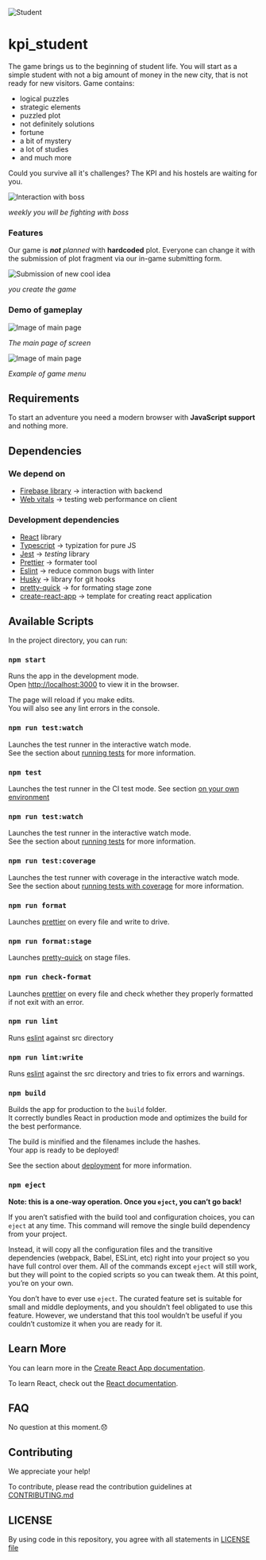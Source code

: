 ![Student](READMEs/readme_images/student.png)

# kpi_student

The game brings us to the beginning of student life. You will start as a simple student with not a big amount of money in the new city, that is not ready for new visitors.
Game contains:

- logical puzzles
- strategic elements
- puzzled plot
- not definitely solutions
- fortune
- a bit of mystery
- a lot of studies
- and much more

Could you survive all it's challenges? The KPI and his hostels are waiting for you.

![Interaction with boss](readme_images/boss.svg)

_weekly you will be fighting with boss_

### Features

Our game is _**not** planned_ with **hardcoded** plot. Everyone can change it with the submission of plot fragment via our in-game submitting form.

![Submission of new cool idea](readme_images/ideaForm.svg)

_you create the game_

### Demo of gameplay

![Image of main page](READMEs/readme_images/main.svg)

_The main page of screen_

![Image of main page](READMEs/readme_images/menu.svg)

_Example of game menu_

## Requirements

To start an adventure you need a modern browser with **JavaScript support** and nothing more.

## Dependencies

### We depend on

- [Firebase library](https://www.npmjs.com/package/firebase) -> interaction with backend
- [Web vitals](https://web.dev/vitals/) -> testing web performance on client

### Development dependencies

- [React](https://reactjs.org/) library
- [Typescript](https://www.typescriptlang.org/) -> typization for pure JS
- [Jest](https://jestjs.io/) -> _testing_ library
- [Prettier](https://prettier.io/) -> formater tool
- [Eslint](https://eslint.org/) -> reduce common bugs with linter
- [Husky](https://typicode.github.io/husky/#/) -> library for git hooks
- [pretty-quick](https://www.npmjs.com/package/pretty-quick) -> for formating stage zone
- [create-react-app](https://create-react-app.dev/docs/adding-typescript/) -> template for creating react application

## Available Scripts

In the project directory, you can run:

### `npm start`

Runs the app in the development mode.\
Open [http://localhost:3000](http://localhost:3000) to view it in the browser.

The page will reload if you make edits.\
You will also see any lint errors in the console.

### `npm run test:watch`

Launches the test runner in the interactive watch mode.\
See the section about [running tests](https://facebook.github.io/create-react-app/docs/running-tests) for more information.

### `npm test`

Launches the test runner in the CI test mode. See section [on your own environment](https://create-react-app.dev/docs/running-tests/#linux-macos-bash)

### `npm run test:watch`

Launches the test runner in the interactive watch mode.\
See the section about [running tests](https://facebook.github.io/create-react-app/docs/running-tests) for more information.

### `npm run test:coverage`

Launches the test runner with coverage in the interactive watch mode.\
See the section about [running tests with coverage](https://create-react-app.dev/docs/running-tests/#coverage-reporting) for more information.

### `npm run format`

Launches [prettier](https://prettier.io/) on every file and write to drive.

### `npm run format:stage`

Launches [pretty-quick](https://www.npmjs.com/package/pretty-quick) on stage files.

### `npm run check-format`

Launches [prettier](https://prettier.io/) on every file and check whether they properly formatted if not exit with an error.

### `npm run lint`

Runs [eslint](https://eslint.org/) against src directory

### `npm run lint:write`

Runs [eslint](https://eslint.org/) against the src directory and tries to fix errors and warnings.

### `npm build`

Builds the app for production to the `build` folder.\
It correctly bundles React in production mode and optimizes the build for the best performance.

The build is minified and the filenames include the hashes.\
Your app is ready to be deployed!

See the section about [deployment](https://facebook.github.io/create-react-app/docs/deployment) for more information.

### `npm eject`

**Note: this is a one-way operation. Once you `eject`, you can’t go back!**

If you aren’t satisfied with the build tool and configuration choices, you can `eject` at any time. This command will remove the single build dependency from your project.

Instead, it will copy all the configuration files and the transitive dependencies (webpack, Babel, ESLint, etc) right into your project so you have full control over them. All of the commands except `eject` will still work, but they will point to the copied scripts so you can tweak them. At this point, you’re on your own.

You don’t have to ever use `eject`. The curated feature set is suitable for small and middle deployments, and you shouldn’t feel obligated to use this feature. However, we understand that this tool wouldn’t be useful if you couldn’t customize it when you are ready for it.

## Learn More

You can learn more in the [Create React App documentation](https://facebook.github.io/create-react-app/docs/getting-started).

To learn React, check out the [React documentation](https://reactjs.org/).

## FAQ

No question at this moment.:disappointed:

## Contributing

We appreciate your help!

To contribute, please read the contribution guidelines at [CONTRIBUTING.md](CONTRIBUTING.md)

## LICENSE

By using code in this repository, you agree with all statements in [LICENSE file](LICENSE)
